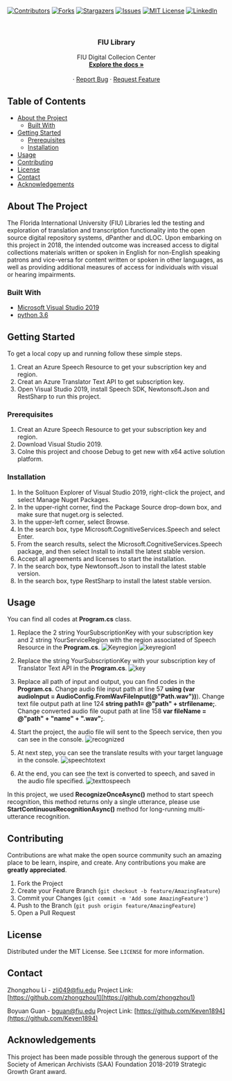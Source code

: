 <!--
*** Thanks for checking out this README Template. If you have a suggestion that would
*** make this better, please fork the repo and create a pull request or simply open
*** an issue with the tag "enhancement".
*** Thanks again! Now go create something AMAZING! :D
***
***
***
*** To avoid retyping too much info. Do a search and replace for the following:
*** github_username, repo, twitter_handle, email
-->





<!-- PROJECT SHIELDS -->
<!--
*** I'm using markdown "reference style" links for readability.
*** Reference links are enclosed in brackets [ ] instead of parentheses ( ).
*** See the bottom of this document for the declaration of the reference variables
*** for contributors-url, forks-url, etc. This is an optional, concise syntax you may use.
*** https://www.markdownguide.org/basic-syntax/#reference-style-links
-->
[![Contributors][contributors-shield]][contributors-url]
[![Forks][forks-shield]][forks-url]
[![Stargazers][stars-shield]][stars-url]
[![Issues][issues-shield]][issues-url]
[![MIT License][license-shield]][license-url]
[![LinkedIn][linkedin-shield]][linkedin-url]



<!-- PROJECT LOGO -->
<br />
<p align="center">
  

  <h3 align="center">FIU Library</h3>

  <p align="center">
    FIU Digital Collecion Center
    <br />
    <a href="https://github.com/zhongzhou1/dPantherAzureTranslate"><strong>Explore the docs »</strong></a>
    <br />
    <br />
    ·
    <a href="https://github.com/zhongzhou1/dPantherAzureTranslate/issues">Report Bug</a>
    ·
    <a href="https://github.com/zhongzhou1/dPantherAzureTranslate/issues">Request Feature</a>
  </p>
</p>



<!-- TABLE OF CONTENTS -->
## Table of Contents

* [About the Project](#about-the-project)
  * [Built With](#built-with)
* [Getting Started](#getting-started)
  * [Prerequisites](#prerequisites)
  * [Installation](#installation)
* [Usage](#usage)
* [Contributing](#contributing)
* [License](#license)
* [Contact](#contact)
* [Acknowledgements](#acknowledgements)



<!-- ABOUT THE PROJECT -->
## About The Project


The Florida International University (FIU) Libraries led the testing and exploration of translation and transcription functionality into the open source digital repository systems, dPanther and dLOC. Upon embarking on this project in 2018, the intended outcome was increased access to digital collections materials written or spoken in English for non-English speaking patrons and vice-versa for content written or spoken in other languages, as well as providing additional measures of access for individuals with visual or hearing impairments.


### Built With

* [Microsoft Visual Studio 2019](https://visualstudio.microsoft.com//vs/)
* [python 3.6](https://www.python.org/downloads/)




<!-- GETTING STARTED -->
## Getting Started

To get a local copy up and running follow these simple steps.
1. Creat an Azure Speech Resource to get your subscription key and region.
2. Creat an Azure Translator Text API to get subscription key.
2. Open Visual Studio 2019, install Speech SDK, Newtonsoft.Json and RestSharp to run this project.

### Prerequisites

1. Creat an Azure Speech Resource to get your subscription key and region.
2. Download Visual Studio 2019.
3. Colne this project and choose Debug to get new with x64 active solution platform.

### Installation
 
1. In the Solituon Explorer of Visual Studio 2019, right-click the project, and select Manage Nuget Packages.
2. In the upper-right corner, find the Package Source drop-down box, and make sure that nuget.org is selected.
3. In the upper-left corner, select Browse.
4. In the search box, type Microsoft.CognitiveServices.Speech and select Enter.
5. From the search results, select the Microsoft.CognitiveServices.Speech package, and then select Install to install the latest stable version.
6. Accept all agreements and licenses to start the installation.
7. In the search box, type Newtonsoft.Json to install the latest stable version.
8. In the search box, type RestSharp to install the latest stable version.




<!-- USAGE EXAMPLES -->
## Usage
You can find all codes at **Program.cs** class.

1. Replace the 2 string YourSubscriptionKey with your subscription key and 2 string YourServiceRegion with the region associated of Speech Resource in the **Program.cs**.
![Keyregion](https://github.com/zhongzhou1/dPantherAzureTranslate/blob/master/Pictures/Keyregion.png)
![keyregion1](https://github.com/zhongzhou1/dPantherAzureTranslate/blob/master/Pictures/Keyregion1.png)

2. Replace the string YourSubscriptionKey with your subscription key of Translator Text API in the **Program.cs**. 
![key](https://github.com/zhongzhou1/dPantherAzureTranslate/blob/master/Pictures/key.png)

3. Replace all path of input and output, you can find codes in the **Program.cs**. 
Change audio file input path at line 57 **using (var audioInput = AudioConfig.FromWavFileInput(@"Path.wav"))**).
Change text file output path at line 124 **string path1= @"path" + strfilename;**.
Change converted audio file ouput path at line 158 **var fileName = @"path" + "name" + ".wav";**.


4. Start the project, the audio file will sent to the Speech service, then you can see in the console.
![recognized](https://github.com/zhongzhou1/dPantherAzureTranslate/blob/master/Pictures/recognized.png)

5. At next step, you can see the translate results with your target language in the console.
![speechtotext](https://github.com/zhongzhou1/dPantherAzureTranslate/blob/master/Pictures/speechtotext.png)

6. At the end, you can see the text is converted to speech, and saved in the audio file specified.
![texttospeech](https://github.com/zhongzhou1/dPantherAzureTranslate/blob/master/Pictures/texttospeech.jpg)

In this project, we used **RecognizeOnceAsync()** method to start speech recognition, this method returns only a single utterance, please use **StartContinuousRecognitionAsync()** method for long-running multi-utterance recognition.








<!-- CONTRIBUTING -->
## Contributing

Contributions are what make the open source community such an amazing place to be learn, inspire, and create. Any contributions you make are **greatly appreciated**.

1. Fork the Project
2. Create your Feature Branch (`git checkout -b feature/AmazingFeature`)
3. Commit your Changes (`git commit -m 'Add some AmazingFeature'`)
4. Push to the Branch (`git push origin feature/AmazingFeature`)
5. Open a Pull Request



<!-- LICENSE -->
## License

Distributed under the MIT License. See `LICENSE` for more information.



<!-- CONTACT -->
## Contact

Zhongzhou Li  - zli049@fiu.edu
Project Link: [https://github.com/zhongzhou1](https://github.com/zhongzhou1)

Boyuan Guan  - bguan@fiu.edu
Project Link: [https://github.com/Keven1894](https://github.com/Keven1894)
<!-- ACKNOWLEDGEMENTS -->
## Acknowledgements

This project has been made possible through the generous support of the Society of American Archivists (SAA) Foundation 2018-2019 Strategic Growth Grant award.





<!-- MARKDOWN LINKS & IMAGES -->
<!-- https://www.markdownguide.org/basic-syntax/#reference-style-links -->
[contributors-shield]: https://img.shields.io/github/contributors/zhongzhou1/dPantherAzureTranslate
[contributors-url]: https://github.com/zhongzhou1/dPantherAzureTranslate/graphs/contributors
[forks-shield]: https://img.shields.io/github/forks/zhongzhou1/dPantherAzureTranslate?label=Fork&style=flat-square
[forks-url]: https://github.com/zhongzhou1/dPantherAzureTranslate/network/members
[stars-shield]: https://img.shields.io/github/stars/zhongzhou1/dPantherAzureTranslate
[stars-url]: https://github.com/zhongzhou1/dPantherAzureTranslate/stargazers
[issues-shield]: https://img.shields.io/github/issues/zhongzhou1/dPantherAzureTranslate
[issues-url]: https://github.com/zhongzhou1/dPantherAzureTranslate/issues
[license-shield]: https://img.shields.io/github/license/zhongzhou1/dPantherAzureTranslate
[license-url]: https://github.com/othneildrew/Best-README-Template/blob/master/LICENSE.txt
[linkedin-shield]: https://img.shields.io/badge/-LinkedIn-black.svg?style=flat-square&logo=linkedin&colorB=555
[linkedin-url]: https://linkedin.com/in/zhongzhou-li-159625162 
[product-screenshot]: images/screenshot.png
